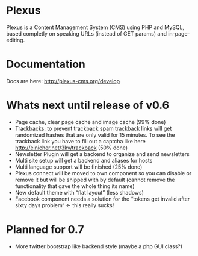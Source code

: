 Plexus
======

Plexus is a Content Management System (CMS) using PHP and MySQL, based completly on speaking URLs (instead of GET params) and in-page-editing.

Documentation
======
Docs are here: http://plexus-cms.org/develop

Whats next until release of v0.6
======
* Page cache, clear page cache and image cache (99% done)
* Trackbacks: to prevent trackback spam trackback links will get randomized hashes that are only valid for 15 minutes. To see the trackback link you have to fill out a captcha like here http://einicher.net/3kv/trackback (50% done)
* Newsletter Plugin will get a backend to organize and send newsletters
* Multi site setup will get a backend and aliases for hosts
* Multi language support will be finished (25% done)
* Plexus connect will be moved to own component so you can disable or remove it but will be shipped with by default (cannot remove the functionality that gave the whole thing its name)
* New default theme with “flat layout” (less shadows)
* Facebook component needs a solution for the “tokens get invalid after sixty days problem“ <- this really sucks!

Planned for 0.7
======
* More twitter bootstrap like backend style (maybe a php GUI class?)
